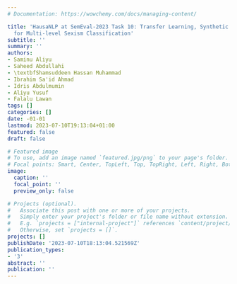 ```yaml
---
# Documentation: https://wowchemy.com/docs/managing-content/

title: 'HausaNLP at SemEval-2023 Task 10: Transfer Learning, Synthetic Data and Side-information
  for Multi-level Sexism Classification'
subtitle: ''
summary: ''
authors:
- Saminu Aliyu
- Saheed Abdullahi
- \textbfShamsuddeen Hassan Muhammad
- Ibrahim Sa'id Ahmad
- Idris Abdulmumin
- Aliyu Yusuf
- Falalu Lawan
tags: []
categories: []
date: -01-01
lastmod: 2023-07-10T19:13:04+01:00
featured: false
draft: false

# Featured image
# To use, add an image named `featured.jpg/png` to your page's folder.
# Focal points: Smart, Center, TopLeft, Top, TopRight, Left, Right, BottomLeft, Bottom, BottomRight.
image:
  caption: ''
  focal_point: ''
  preview_only: false

# Projects (optional).
#   Associate this post with one or more of your projects.
#   Simply enter your project's folder or file name without extension.
#   E.g. `projects = ["internal-project"]` references `content/project/deep-learning/index.md`.
#   Otherwise, set `projects = []`.
projects: []
publishDate: '2023-07-10T18:13:04.521569Z'
publication_types:
- '3'
abstract: ''
publication: ''
---
```

